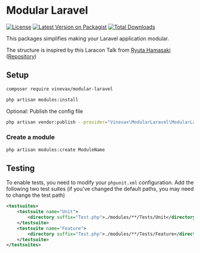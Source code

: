 # Modular Laravel

[![License](https://img.shields.io/packagist/l/vinevax/modular-laravel.svg?style=flat-square)](https://packagist.org/packages/vinevax/modular-laravel)
[![Latest Version on Packagist](https://img.shields.io/packagist/v/vinevax/modular-laravel.svg?style=flat-square)](https://packagist.org/packages/vinevax/modular-laravel)
[![Total Downloads](https://img.shields.io/packagist/dt/vinevax/modular-laravel?style=flat-square)](https://packagist.org/packages/vinevax/modular-laravel)

This packages simplifies making your Laravel application modular. 

The structure is inspired by this Laracon Talk from [Ryuta Hamasaki](https://speakerdeck.com/avosalmon/modularising-the-monolith-laracon-online-winter-2022) ([Repository](https://github.com/avosalmon/modular-monolith-laravel))

## Setup

```bash
composer require vinevax/modular-laravel
```

```bash
php artisan modules:install
```
Optional: Publish the config file
```bash
php artisan vendor:publish --provider="Vinevax\ModularLaravel\ModularLaravelServiceProvider"
```

### Create a module
```bash
php artisan modules:create ModuleName
```

## Testing
To enable tests, you need to modify your `phpunit.xml` configuration.
Add the following two test suites (if you've changed the default paths, you may need to change the test path)
```xml
<testsuites>
    <testsuite name="Unit">
        <directory suffix="Test.php">./modules/**/Tests/Unit</directory>
    </testsuite>
    <testsuite name="Feature">
        <directory suffix="Test.php">./modules/**/Tests/Feature</directory>
    </testsuite>
</testsuites>
```

